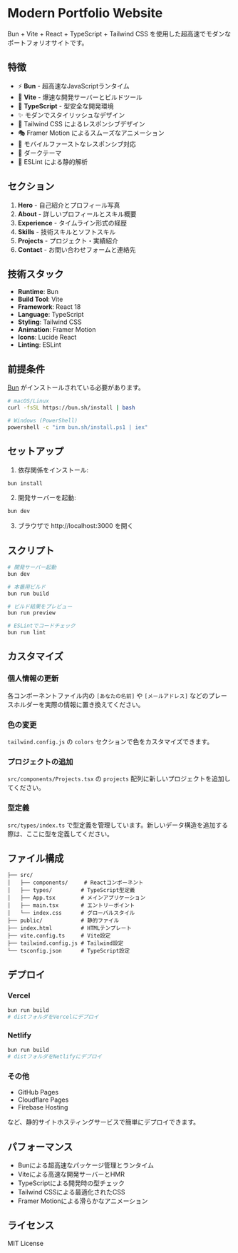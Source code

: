 # Modern Portfolio Website

Bun + Vite + React + TypeScript + Tailwind CSS を使用した超高速でモダンなポートフォリオサイトです。

## 特徴

- ⚡ **Bun** - 超高速なJavaScriptランタイム
- 🚀 **Vite** - 爆速な開発サーバーとビルドツール
- 🔷 **TypeScript** - 型安全な開発環境
- ✨ モダンでスタイリッシュなデザイン
- 🎨 Tailwind CSS によるレスポンシブデザイン
- 🎭 Framer Motion によるスムーズなアニメーション
- 📱 モバイルファーストなレスポンシブ対応
- 🌙 ダークテーマ
- 🔧 ESLint による静的解析

## セクション

1. **Hero** - 自己紹介とプロフィール写真
2. **About** - 詳しいプロフィールとスキル概要
3. **Experience** - タイムライン形式の経歴
4. **Skills** - 技術スキルとソフトスキル
5. **Projects** - プロジェクト・実績紹介
6. **Contact** - お問い合わせフォームと連絡先

## 技術スタック

- **Runtime**: Bun
- **Build Tool**: Vite
- **Framework**: React 18
- **Language**: TypeScript
- **Styling**: Tailwind CSS
- **Animation**: Framer Motion
- **Icons**: Lucide React
- **Linting**: ESLint

## 前提条件

[Bun](https://bun.sh/) がインストールされている必要があります。

```bash
# macOS/Linux
curl -fsSL https://bun.sh/install | bash

# Windows (PowerShell)
powershell -c "irm bun.sh/install.ps1 | iex"
```

## セットアップ

1. 依存関係をインストール:
```bash
bun install
```

2. 開発サーバーを起動:
```bash
bun dev
```

3. ブラウザで http://localhost:3000 を開く

## スクリプト

```bash
# 開発サーバー起動
bun dev

# 本番用ビルド
bun run build

# ビルド結果をプレビュー
bun run preview

# ESLintでコードチェック
bun run lint
```

## カスタマイズ

### 個人情報の更新
各コンポーネントファイル内の `[あなたの名前]` や `[メールアドレス]` などのプレースホルダーを実際の情報に置き換えてください。

### 色の変更
`tailwind.config.js` の `colors` セクションで色をカスタマイズできます。

### プロジェクトの追加
`src/components/Projects.tsx` の `projects` 配列に新しいプロジェクトを追加してください。

### 型定義
`src/types/index.ts` で型定義を管理しています。新しいデータ構造を追加する際は、ここに型を定義してください。

## ファイル構成

```
├── src/
│   ├── components/     # Reactコンポーネント
│   ├── types/         # TypeScript型定義
│   ├── App.tsx        # メインアプリケーション
│   ├── main.tsx       # エントリーポイント
│   └── index.css      # グローバルスタイル
├── public/            # 静的ファイル
├── index.html         # HTMLテンプレート
├── vite.config.ts     # Vite設定
├── tailwind.config.js # Tailwind設定
└── tsconfig.json      # TypeScript設定
```

## デプロイ

### Vercel
```bash
bun run build
# distフォルダをVercelにデプロイ
```

### Netlify
```bash
bun run build
# distフォルダをNetlifyにデプロイ
```

### その他
- GitHub Pages
- Cloudflare Pages
- Firebase Hosting

など、静的サイトホスティングサービスで簡単にデプロイできます。

## パフォーマンス

- Bunによる超高速なパッケージ管理とランタイム
- Viteによる高速な開発サーバーとHMR
- TypeScriptによる開発時の型チェック
- Tailwind CSSによる最適化されたCSS
- Framer Motionによる滑らかなアニメーション

## ライセンス

MIT License